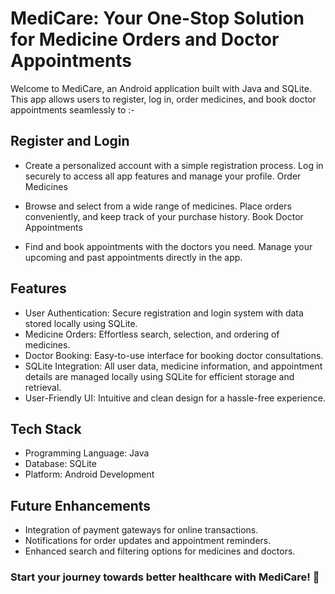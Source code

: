 # MediCare: Your One-Stop Solution for Medicine Orders and Doctor Appointments
Welcome to MediCare, an Android application built with Java and SQLite. This app allows users to register, log in, order medicines, and book doctor appointments seamlessly to :-
## Register and Login

- Create a personalized account with a simple registration process.
Log in securely to access all app features and manage your profile.
Order Medicines

- Browse and select from a wide range of medicines.
Place orders conveniently, and keep track of your purchase history.
Book Doctor Appointments

- Find and book appointments with the doctors you need.
Manage your upcoming and past appointments directly in the app.

## Features

- User Authentication: Secure registration and login system with data stored locally using SQLite.
- Medicine Orders: Effortless search, selection, and ordering of medicines.
- Doctor Booking: Easy-to-use interface for booking doctor consultations.
- SQLite Integration: All user data, medicine information, and appointment details are managed locally using SQLite for efficient storage and retrieval.
- User-Friendly UI: Intuitive and clean design for a hassle-free experience.

## Tech Stack

- Programming Language: Java
- Database: SQLite
- Platform: Android Development

## Future Enhancements

- Integration of payment gateways for online transactions.
- Notifications for order updates and appointment reminders.
- Enhanced search and filtering options for medicines and doctors.
  
### Start your journey towards better healthcare with MediCare! 🚀


